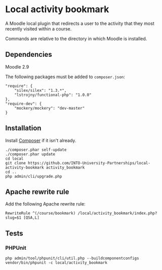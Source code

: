 # Local activity bookmark

A Moodle local plugin that redirects a user to the activity that they most recently visited within a course.

Commands are relative to the directory in which Moodle is installed.

## Dependencies

Moodle 2.9

The following packages must be added to `composer.json`:

    "require": {
        "silex/silex": "1.3.*",
        "lstrojny/functional-php": "1.0.0"
    },
    "require-dev": {
        "mockery/mockery": "dev-master"
    }

## Installation

Install [Composer](https://getcomposer.org/download/) if it isn't already.

    ./composer.phar self-update
    ./composer.phar update
    cd local
    git clone https://github.com/INTO-University-Partnerships/local-activity-bookmark activity_bookmark
    cd ..
    php admin/cli/upgrade.php

## Apache rewrite rule

Add the following Apache rewrite rule:

    RewriteRule ^(/course/bookmark) /local/activity_bookmark/index.php?slug=$1 [QSA,L]

## Tests

### PHPUnit

    php admin/tool/phpunit/cli/util.php --buildcomponentconfigs
    vendor/bin/phpunit -c local/activity_bookmark

